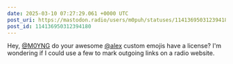 ```yaml
---
date: 2025-03-10 07:27:29.061 +0000 UTC
post_uri: https://mastodon.radio/users/m0puh/statuses/114136950312394180
post_id: 114136950312394180
---
```

Hey, [@M0YNG](https://mastodon.radio/@M0YNG) do your awesome [@alex](https://mastodon.radio/@alex) custom emojis have a license? I'm wondering if I could use a few to mark outgoing links on a radio website.


